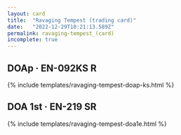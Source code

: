 ```yaml
---
layout: card
title:  "Ravaging Tempest (trading card)"
date:   "2022-12-29T10:21:13.589Z"
permalink: ravaging-tempest_(card)
incomplete: true
---
```


## DOAp &middot; EN-092KS R

{% include templates/ravaging-tempest-doap-ks.html %}


## DOA 1st &middot; EN-219 SR

{% include templates/ravaging-tempest-doa1e.html %}
